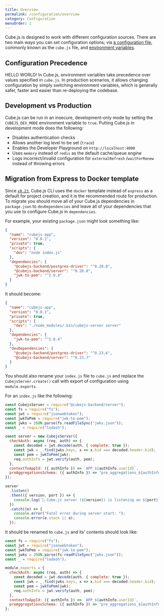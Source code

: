 ```yaml
---
title: Overview
permalink: /configuration/overview
category: Configuration
menuOrder: 1
---
```


Cube.js is designed to work with different configuration sources. There
are two main ways you can set configuration options; via [a configuration
file][link-config], commonly known as the `cube.js` file, and [environment
variables][link-env-vars].

[link-config]: /config
[link-env-vars]: /reference/environment-variables

## Configuration Precedence

HELLO WORLD!
In Cube.js, environment variables take precedence over values specified
in `cube.js`. In production scenarios, it allows changing configuration
by simply switching environment variables, which is generally safer,
faster and easier than re-deploying the codebase.

## Development vs Production

Cube.js can be run in an insecure, development-only mode by setting the
`CUBEJS_DEV_MODE` environment variable to `true`. Putting Cube.js in
development mode does the following:

- Disables authentication checks
- Allows another log level to be set (`trace`)
- Enables the Developer Playground on `http://localhost:4000`
- Uses `memory` instead of `redis` as the default cache/queue engine
- Logs incorrect/invalid configuration for `externalRefresh` /`waitForRenew` instead of throwing errors

## Migration from Express to Docker template

Since [`v0.23`][link-v-023-release], Cube.js CLI uses the `docker` template
instead of `express` as a default for project creation, and it is the
recommended route for production. To migrate you should move all of your
Cube.js dependencies in `package.json` to `devDependencies` and leave all of
your dependencies that you use to configure Cube.js in `dependencies`.

[link-v-023-release]: https://github.com/cube-js/cube.js/releases/tag/v0.23.0

For example, your existing `package.json` might look something like:

```json
{
  "name": "cubejs-app",
  "version": "0.0.1",
  "private": true,
  "scripts": {
    "dev": "node index.js"
  },
  "dependencies": {
    "@cubejs-backend/postgres-driver": "^0.20.0",
    "@cubejs-backend/server": "^0.20.0",
    "jwk-to-pem": "^2.0.4"
  }
}
```

It should become:

```json
{
  "name": "cubejs-app",
  "version": "0.0.1",
  "private": true,
  "scripts": {
    "dev": "./node_modules/.bin/cubejs-server server"
  },
  "dependencies": {
    "jwk-to-pem": "^2.0.4"
  },
  "devDependencies": {
    "@cubejs-backend/postgres-driver": "^0.23.6",
    "@cubejs-backend/server": "^0.23.7"
  }
}
```

You should also rename your `index.js` file to `cube.js` and replace
the `CubejsServer.create()` call with export of configuration using
`module.exports`.

For an `index.js` like the following:

```javascript
const CubejsServer = require("@cubejs-backend/server");
const fs = require("fs");
const jwt = require("jsonwebtoken");
const jwkToPem = require("jwk-to-pem");
const jwks = JSON.parse(fs.readFileSync("jwks.json"));
const _ = require("lodash");

const server = new CubejsServer({
  checkAuth: async (req, auth) => {
    const decoded = jwt.decode(auth, { complete: true });
    const jwk = _.find(jwks.keys, x => x.kid === decoded.header.kid);
    const pem = jwkToPem(jwk);
    req.authInfo = jwt.verify(auth, pem);
  },
  contextToAppId: ({ authInfo }) => `APP_${authInfo.userId}`,
  preAggregationsSchema: ({ authInfo }) => "pre_aggregations_${authInfo.userId}"
});

server
  .listen()
  .then(({ version, port }) => {
    console.log(`🚀 Cube.js server (${version}) is listening on ${port}`);
  })
  .catch((e) => {
    console.error("Fatal error during server start: ");
    console.error(e.stack || e);
  });
```

It should be renamed to `cube.js` and its' contents should look like:

```javascript
const fs = require("fs");
const jwt = require("jsonwebtoken");
const jwkToPem = require("jwk-to-pem");
const jwks = JSON.parse(fs.readFileSync("jwks.json"));
const _ = require("lodash");

module.exports = {
  checkAuth: async (req, auth) => {
    const decoded = jwt.decode(auth, { complete: true });
    const jwk = _.find(jwks.keys, x => x.kid === decoded.header.kid);
    const pem = jwkToPem(jwk);
    req.authInfo = jwt.verify(auth, pem);
  },
  contextToAppId: ({ authInfo }) => `APP_${authInfo.userId}`,
  preAggregationsSchema: ({ authInfo }) => "pre_aggregations_${authInfo.userId}"
};
```
